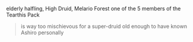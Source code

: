 elderly halfling, High Druid, Melario Forest
one of the 5 members of the Tearthis Pack
> is way too mischievous for a super-druid old enough to have known Ashiro personally
